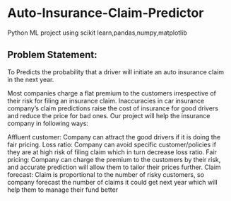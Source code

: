 # Auto-Insurance-Claim-Predictor
Python ML project using scikit learn,pandas,numpy,matplotlib

## Problem Statement:

To Predicts the probability that a driver will initiate an auto insurance claim in the next year.

Most companies charge a flat premium to the customers irrespective of their risk for filing an insurance claim. Inaccuracies in car insurance company’s claim predictions raise the cost of insurance for good drivers and reduce the price for bad ones. Our project will help the insurance company in following ways:

Affluent customer: Company can attract the good drivers if it is doing the fair pricing. Loss ratio: Company can avoid specific customer/policies if they are at high risk of filing claim which in turn decrease loss ratio. Fair pricing: Company can charge the premium to the customers by their risk, and accurate prediction will allow them to tailor their prices further. Claim forecast: Claim is proportional to the number of risky customers, so company forecast the number of claims it could get next year which will help them to manage their fund better
